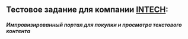 ## Тестовое задание для компании <a href="http://intech-global.com/" target=_blank>INTECH</a>:
##### Импровизированный портал для покупки и просмотра текстового контента